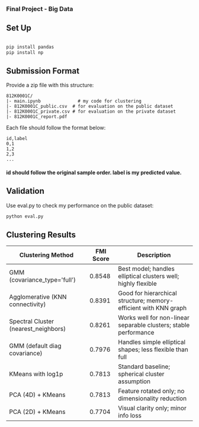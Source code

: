 ### Final Project - Big Data

## Set Up

```bash

pip install pandas
pip install np
```

## Submission Format

Provide a zip file with this structure:

```
812K0001C/
|- main.ipynb              # my code for clustering
|- 812K0001C_public.csv  # for evaluation on the public dataset
|- 812K0001C_private.csv # for evaluation on the private dataset
|- 812K0001C_report.pdf
```

Each file should follow the format below:

```
id,label
0,1
1,2
2,3
...
```

#### id should follow the original sample order. label is my predicted value.

## Validation

Use eval.py to check my performance on the public dataset:
```bash
python eval.py
```

## Clustering Results

| Clustering Method                     | FMI Score | Description                                                        |
|--------------------------------------|-----------|--------------------------------------------------------------------|
| GMM (covariance_type='full')         | 0.8548    | Best model; handles elliptical clusters well; highly flexible     |
| Agglomerative (KNN connectivity)     | 0.8391    | Good for hierarchical structure; memory-efficient with KNN graph  |
| Spectral Cluster (nearest_neighbors) | 0.8261    | Works well for non-linear separable clusters; stable performance  |
| GMM (default diag covariance)        | 0.7976    | Handles simple elliptical shapes; less flexible than full         |
| KMeans with log1p                    | 0.7813    | Standard baseline; spherical cluster assumption                   |
| PCA (4D) + KMeans                    | 0.7813    | Feature rotated only; no dimensionality reduction                 |
| PCA (2D) + KMeans                    | 0.7704    | Visual clarity only; minor info loss                              |

